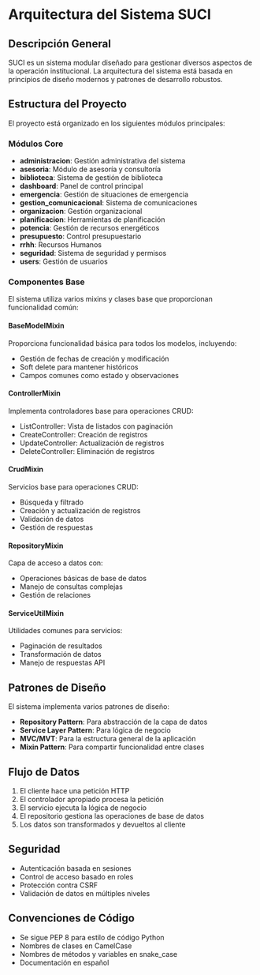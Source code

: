 # Arquitectura del Sistema SUCI

## Descripción General
SUCI es un sistema modular diseñado para gestionar diversos aspectos de la operación institucional. La arquitectura del sistema está basada en principios de diseño modernos y patrones de desarrollo robustos.

## Estructura del Proyecto
El proyecto está organizado en los siguientes módulos principales:

### Módulos Core
- **administracion**: Gestión administrativa del sistema
- **asesoria**: Módulo de asesoría y consultoría
- **biblioteca**: Sistema de gestión de biblioteca
- **dashboard**: Panel de control principal
- **emergencia**: Gestión de situaciones de emergencia
- **gestion_comunicacional**: Sistema de comunicaciones
- **organizacion**: Gestión organizacional
- **planificacion**: Herramientas de planificación
- **potencia**: Gestión de recursos energéticos
- **presupuesto**: Control presupuestario
- **rrhh**: Recursos Humanos
- **seguridad**: Sistema de seguridad y permisos
- **users**: Gestión de usuarios

### Componentes Base
El sistema utiliza varios mixins y clases base que proporcionan funcionalidad común:

#### BaseModelMixin
Proporciona funcionalidad básica para todos los modelos, incluyendo:
- Gestión de fechas de creación y modificación
- Soft delete para mantener históricos
- Campos comunes como estado y observaciones

#### ControllerMixin
Implementa controladores base para operaciones CRUD:
- ListController: Vista de listados con paginación
- CreateController: Creación de registros
- UpdateController: Actualización de registros
- DeleteController: Eliminación de registros

#### CrudMixin
Servicios base para operaciones CRUD:
- Búsqueda y filtrado
- Creación y actualización de registros
- Validación de datos
- Gestión de respuestas

#### RepositoryMixin
Capa de acceso a datos con:
- Operaciones básicas de base de datos
- Manejo de consultas complejas
- Gestión de relaciones

#### ServiceUtilMixin
Utilidades comunes para servicios:
- Paginación de resultados
- Transformación de datos
- Manejo de respuestas API

## Patrones de Diseño
El sistema implementa varios patrones de diseño:
- **Repository Pattern**: Para abstracción de la capa de datos
- **Service Layer Pattern**: Para lógica de negocio
- **MVC/MVT**: Para la estructura general de la aplicación
- **Mixin Pattern**: Para compartir funcionalidad entre clases

## Flujo de Datos
1. El cliente hace una petición HTTP
2. El controlador apropiado procesa la petición
3. El servicio ejecuta la lógica de negocio
4. El repositorio gestiona las operaciones de base de datos
5. Los datos son transformados y devueltos al cliente

## Seguridad
- Autenticación basada en sesiones
- Control de acceso basado en roles
- Protección contra CSRF
- Validación de datos en múltiples niveles

## Convenciones de Código
- Se sigue PEP 8 para estilo de código Python
- Nombres de clases en CamelCase
- Nombres de métodos y variables en snake_case
- Documentación en español